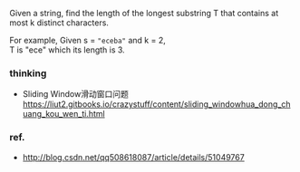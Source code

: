 <div>
<p>
Given a string, find the length of the longest substring T that contains at most k distinct characters.
</p>

<p>
For example, Given s = <code>"eceba"</code> and k = 2,<br />
T is "ece" which its length is 3.
</p>
</div>

### thinking
- Sliding Window滑动窗口问题  
  https://liut2.gitbooks.io/crazystuff/content/sliding_windowhua_dong_chuang_kou_wen_ti.html

### ref.
- http://blog.csdn.net/qq508618087/article/details/51049767
